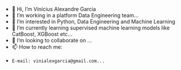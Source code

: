 - 👋 Hi, I’m Vinícius Alexandre Garcia
- 💞️ I’m working in a platform Data Engineering team...
- 👀 I’m interested in Python, Data Engineering and Machine Learning
- 🌱 I’m currently learning supervised machine learning models like CatBoost, XGBoost etc...
- 💞️ I’m looking to collaborate on ...
- 📫 How to reach me:
-     E-mail: vinialexgarcia@gmail.com...

<!---
FictionVini/FictionVini is a ✨ special ✨ repository because its `README.md` (this file) appears on your GitHub profile.
You can click the Preview link to take a look at your changes.
--->
